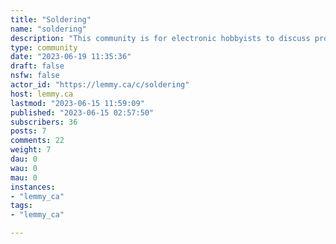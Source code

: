 ```yaml
---
title: "Soldering" 
name: "soldering"
description: "This community is for electronic hobbyists to discuss projects and is focused on soldering.  Everyone is welcome from the noob to people who have been soldering as a hobby for decades to people who solder professionally.  We'll talk about materials and techniques, equipment, and projects.  Everyone is welcome.  All questions are welcome.  Post photos and ask for help.Rules:1. Be nice to noobs.  Everyone starts with a single solder joint, often a bad one, and we have all made the same mistakes.  If you see the same question asked 100 times answer it the 100th time or ignore it.  Don't be a dick to noobs."
type: community
date: "2023-06-19 11:35:36"
draft: false
nsfw: false
actor_id: "https://lemmy.ca/c/soldering"
host: lemmy.ca
lastmod: "2023-06-15 11:59:09"
published: "2023-06-15 02:57:50"
subscribers: 36
posts: 7
comments: 22
weight: 7
dau: 0
wau: 0
mau: 0
instances:
- "lemmy_ca"
tags: 
- "lemmy_ca"

---
```


